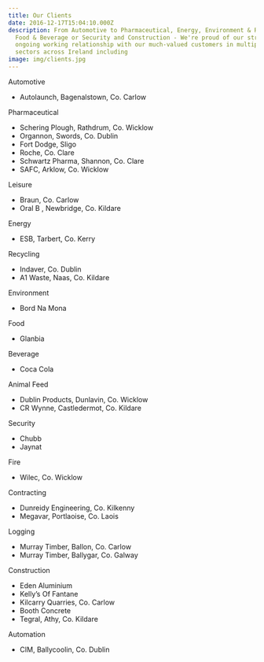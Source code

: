 ```yaml
---
title: Our Clients
date: 2016-12-17T15:04:10.000Z
description: From Automotive to Pharmaceutical, Energy, Environment & Recycling,
  Food & Beverage or Security and Construction - We're proud of our strong
  ongoing working relationship with our much-valued customers in multiple
  sectors across Ireland including
image: img/clients.jpg
---
```


Automotive

* Autolaunch, Bagenalstown, Co. Carlow

Pharmaceutical

* Schering Plough, Rathdrum, Co. Wicklow
* Organnon, Swords, Co. Dublin
* Fort Dodge, Sligo
* Roche, Co. Clare
* Schwartz Pharma, Shannon, Co. Clare
* SAFC, Arklow, Co. Wicklow

Leisure

* Braun, Co. Carlow
* Oral B , Newbridge, Co. Kildare

Energy

* ESB, Tarbert, Co. Kerry

Recycling

* Indaver, Co. Dublin
* A1 Waste, Naas, Co. Kildare

Environment

* Bord Na Mona

Food

* Glanbia

Beverage

* Coca Cola

Animal Feed

* Dublin Products, Dunlavin, Co. Wicklow
* CR Wynne, Castledermot, Co. Kildare

Security

* Chubb
* Jaynat

Fire

* Wilec, Co. Wicklow

Contracting

* Dunreidy Engineering, Co. Kilkenny
* Megavar, Portlaoise, Co. Laois

Logging

* Murray Timber, Ballon, Co. Carlow
* Murray Timber, Ballygar, Co. Galway

Construction

* Eden Aluminium
* Kelly’s Of Fantane
* Kilcarry Quarries, Co. Carlow
* Booth Concrete
* Tegral, Athy, Co. Kildare

Automation

* CIM, Ballycoolin, Co. Dublin
